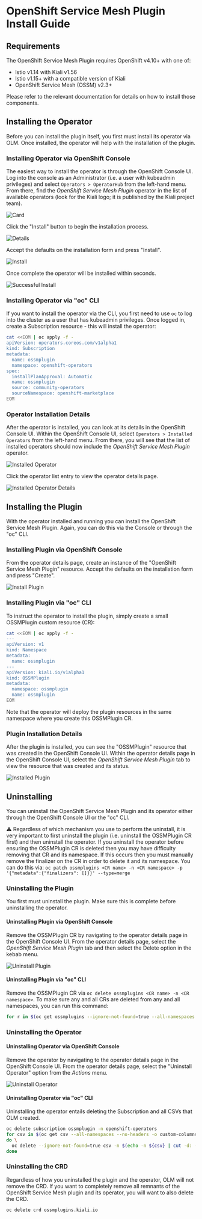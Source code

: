 # OpenShift Service Mesh Plugin Install Guide

## Requirements

The OpenShift Service Mesh Plugin requires OpenShift v4.10+ with one of:

- Istio v1.14 with Kiali v1.56
- Istio v1.15+ with a compatible version of Kiali
- OpenShift Service Mesh (OSSM) v2.3+

Please refer to the relevant documentation for details on how to install those components.

## Installing the Operator

Before you can install the plugin itself, you first must install its operator via OLM. Once installed, the operator will help with the installation of the plugin.

### Installing Operator via OpenShift Console

The easiest way to install the operator is through the OpenShift Console UI. Log into the console as an Administrator (i.e. a user with kubeadmin privileges) and select `Operators > OperatorHub` from the left-hand menu. From there, find the _OpenShift Service Mesh Plugin_ operator in the list of available operators (look for the Kiali logo; it is published by the Kiali project team).

![Card](01-hub-card.png)

Click the "Install" button to begin the installation process.

![Details](02-hub-details.png)

Accept the defaults on the installation form and press "Install".

![Install](03-hub-install.png)

Once complete the operator will be installed within seconds.

![Successful Install](04-hub-successful-install.png)

### Installing Operator via "oc" CLI

If you want to install the operator via the CLI, you first need to use `oc` to log into the cluster as a user that has kubeadmin privileges. Once logged in, create a Subscription resource - this will install the operator:

```bash
cat <<EOM | oc apply -f -
apiVersion: operators.coreos.com/v1alpha1
kind: Subscription
metadata:
  name: ossmplugin
  namespace: openshift-operators
spec:
  installPlanApproval: Automatic
  name: ossmplugin
  source: community-operators
  sourceNamespace: openshift-marketplace
EOM
```

### Operator Installation Details

After the operator is installed, you can look at its details in the OpenShift Console UI. Within the OpenShift Console UI, select `Operators > Installed Operators` from the left-hand menu. From there, you will see that the list of installed operators should now include the _OpenShift Service Mesh Plugin_ operator.

![Installed Operator](05-ui-installed-ops.png)

Click the operator list entry to view the operator details page.

![Installed Operator Details](06-ui-installed-op-details.png)

## Installing the Plugin

With the operator installed and running you can install the OpenShift Service Mesh Plugin. Again, you can do this via the Console or through the "oc" CLI.

### Installing Plugin via OpenShift Console

From the operator details page, create an instance of the "OpenShift Service Mesh Plugin" resource. Accept the defaults on the installation form and press "Create".

![Install Plugin](07-ui-install-cr.png)

### Installing Plugin via "oc" CLI

To instruct the operator to install the plugin, simply create a small OSSMPlugin custom resource (CR):

```bash
cat <<EOM | oc apply -f -
---
apiVersion: v1
kind: Namespace
metadata:
  name: ossmplugin
---
apiVersion: kiali.io/v1alpha1
kind: OSSMPlugin
metadata:
  namespace: ossmplugin
  name: ossmplugin
EOM
```

Note that the operator will deploy the plugin resources in the same namespace where you create this OSSMPlugin CR.

### Plugin Installation Details

After the plugin is installed, you can see the "OSSMPlugin" resource that was created in the OpenShift Console UI. Within the operator details page in the OpenShift Console UI, select the _OpenShift Service Mesh Plugin_ tab to view the resource that was created and its status.

![Installed Plugin](08-ui-installed-cr.png)

## Uninstalling

You can uninstall the OpenShift Service Mesh Plugin and its operator either through the OpenShift Console UI or the "oc" CLI.

:warning: Regardless of which mechanism you use to perform the uninstall, it is very important to first uninstall the plugin (i.e. uninstall the OSSMPlugin CR first) and then uninstall the operator. If you uninstall the operator before ensuring the OSSMPlugin CR is deleted then you may have difficulty removing that CR and its namespace. If this occurs then you must manually remove the finalizer on the CR in order to delete it and its namespace. You can do this via: `oc patch ossmplugins <CR name> -n <CR namespace> -p '{"metadata":{"finalizers": []}}' --type=merge `

### Uninstalling the Plugin

You first must uninstall the plugin. Make sure this is complete before uninstalling the operator.

#### Uninstalling Plugin via OpenShift Console

Remove the OSSMPlugin CR by navigating to the operator details page in the OpenShift Console UI. From the operator details page, select the _OpenShift Service Mesh Plugin_ tab and then select the Delete option in the kebab menu.

![Uninstall Plugin](09-ui-uninstall-cr.png)

#### Uninstalling Plugin via "oc" CLI

Remove the OSSMPlugin CR via `oc delete ossmplugins <CR name> -n <CR namespace>`. To make sure any and all CRs are deleted from any and all namespaces, you can run this command:

```sh
for r in $(oc get ossmplugins --ignore-not-found=true --all-namespaces -o custom-columns=NS:.metadata.namespace,N:.metadata.name --no-headers | sed 's/  */:/g'); do oc delete ossmplugins -n $(echo $r|cut -d: -f1) $(echo $r|cut -d: -f2); done
```

### Uninstalling the Operator

#### Uninstalling Operator via OpenShift Console

Remove the operator by navigating to the operator details page in the OpenShift Console UI. From the operator details page, select the "Uninstall Operator" option from the _Actions_ menu.

![Uninstall Operator](10-ui-uninstall-op.png)

#### Uninstalling Operator via "oc" CLI

Uninstalling the operator entails deleting the Subscription and all CSVs that OLM created.

```sh
oc delete subscription ossmplugin -n openshift-operators
for csv in $(oc get csv --all-namespaces --no-headers -o custom-columns=NS:.metadata.namespace,N:.metadata.name | sed 's/  */:/g' | grep ossmplugin) ;\
do \
  oc delete --ignore-not-found=true csv -n $(echo -n ${csv} | cut -d: -f1) $(echo -n ${csv} | cut -d: -f2) ;\
done
```

### Uninstalling the CRD

Regardless of how you uninstalled the plugin and the operator, OLM will not remove the CRD. If you want to completely remove all remnants of the OpenShift Service Mesh plugin and its operator, you will want to also delete the CRD.

```sh
oc delete crd ossmplugins.kiali.io
```
